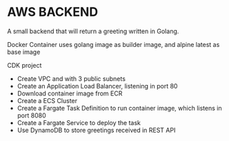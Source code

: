 # AWS BACKEND
A small backend that will return a greeting written in Golang.

Docker Container uses golang image as builder image, and alpine latest as base image

CDK project
- Create VPC and with 3 public subnets
- Create an Application Load Balancer, listening in port 80
- Download container image from ECR
- Create a ECS Cluster
- Create a Fargate Task Definition to run container image, which listens in port 8080
- Create a Fargate Service to deploy the task
- Use DynamoDB to store greetings received in REST API

